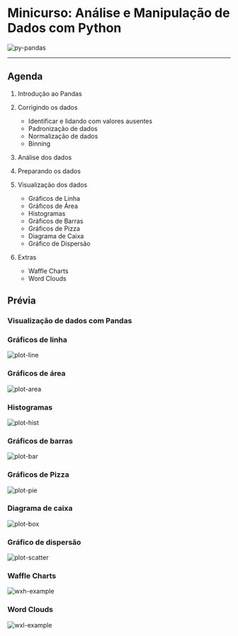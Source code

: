 # Minicurso: Análise e Manipulação de Dados com Python

![py-pandas](/docs/py-pandas.png)

---

## Agenda

1. Introdução ao Pandas
2. Corrigindo os dados
    * Identificar e lidando com valores ausentes
    * Padronização de dados
    * Normalização de dados
    * Binning
3. Análise dos dados
4. Preparando os dados
5. Visualização dos dados
    * Gráficos de Linha
    * Gráficos de Área 
    * Histogramas 
    * Gráficos de Barras 
    * Gráficos de Pizza 
    * Diagrama de Caixa 
    * Gráfico de Dispersão 

6. Extras
   * Waffle Charts
   * Word Clouds
 
## Prévia 

### Visualização de dados com Pandas

### Gráficos de linha
![plot-line](docs/plot-line.png)

### Gráficos de área 
![plot-area](docs/plot-area.png)

### Histogramas 
![plot-hist](docs/plot-hist.png)

### Gráficos de barras 
![plot-bar](docs/plot-bar.png)

### Gráficos de Pizza 
![plot-pie](docs/plot-pie.png)

### Diagrama de caixa 
![plot-box](docs/plot-box.png)

### Gráfico de dispersão 
![plot-scatter](docs/plot-scatter.png)

### Waffle Charts
![wxh-example](docs/waffle-charts.png)

### Word Clouds
![wxl-example](docs/word-clouds.png)
